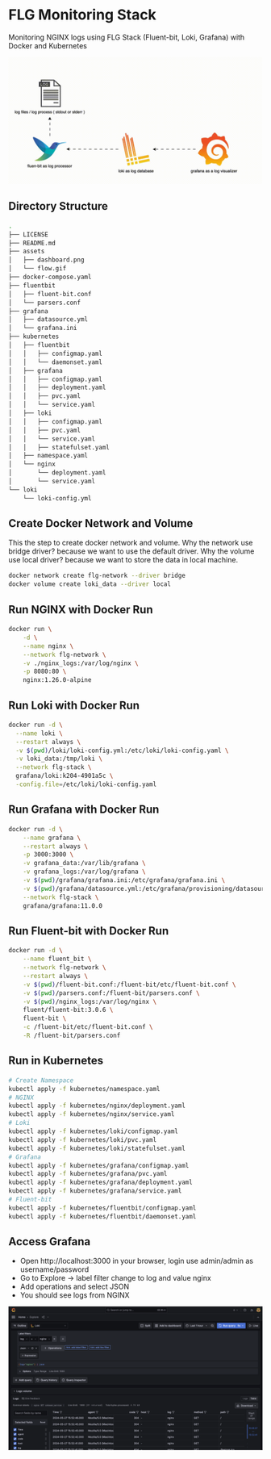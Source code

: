 # FLG Monitoring Stack
Monitoring NGINX logs using FLG Stack (Fluent-bit, Loki, Grafana) with Docker and Kubernetes

![The Flow of FLG Stack !](/assets/flow.gif "The Flow of FLG Stack ")

## Directory Structure
```bash
.
├── LICENSE
├── README.md
├── assets
│   ├── dashboard.png
│   └── flow.gif
├── docker-compose.yaml
├── fluentbit
│   ├── fluent-bit.conf
│   └── parsers.conf
├── grafana
│   ├── datasource.yml
│   └── grafana.ini
├── kubernetes
│   ├── fluentbit
│   │   ├── configmap.yaml
│   │   └── daemonset.yaml
│   ├── grafana
│   │   ├── configmap.yaml
│   │   ├── deployment.yaml
│   │   ├── pvc.yaml
│   │   └── service.yaml
│   ├── loki
│   │   ├── configmap.yaml
│   │   ├── pvc.yaml
│   │   └── service.yaml
│   │   ├── statefulset.yaml
│   ├── namespace.yaml
│   └── nginx
│       └── deployment.yaml
│       └── service.yaml
└── loki
    └── loki-config.yml
```

## Create Docker Network and Volume
This the step to create docker network and volume.
Why the network use bridge driver? because we want to use the default driver.
Why the volume use local driver? because we want to store the data in local machine.
```bash
docker network create flg-network --driver bridge
docker volume create loki_data --driver local
```

## Run NGINX with Docker Run
```bash
docker run \
    -d \
    --name nginx \
    --network flg-network \
    -v ./nginx_logs:/var/log/nginx \
    -p 8080:80 \
    nginx:1.26.0-alpine
```

## Run Loki with Docker Run
```bash
docker run -d \
  --name loki \
  --restart always \
  -v $(pwd)/loki/loki-config.yml:/etc/loki/loki-config.yaml \
  -v loki_data:/tmp/loki \
  --network flg-stack \
  grafana/loki:k204-4901a5c \
  -config.file=/etc/loki/loki-config.yaml
```

## Run Grafana with Docker Run
```bash
docker run -d \
    --name grafana \
    --restart always \
    -p 3000:3000 \
    -v grafana_data:/var/lib/grafana \
    -v grafana_logs:/var/log/grafana \
    -v $(pwd)/grafana/grafana.ini:/etc/grafana/grafana.ini \
    -v $(pwd)/grafana/datasource.yml:/etc/grafana/provisioning/datasources/datasource.yml \
    --network flg-stack \
    grafana/grafana:11.0.0
```

## Run Fluent-bit with Docker Run
```bash
docker run -d \
    --name fluent_bit \
    --network flg-network \
    --restart always \
    -v $(pwd)/fluent-bit.conf:/fluent-bit/etc/fluent-bit.conf \
    -v $(pwd)/parsers.conf:/fluent-bit/parsers.conf \
    -v $(pwd)/nginx_logs:/var/log/nginx \
    fluent/fluent-bit:3.0.6 \
    fluent-bit \
    -c /fluent-bit/etc/fluent-bit.conf \
    -R /fluent-bit/parsers.conf
```

## Run in Kubernetes
```bash
# Create Namespace
kubectl apply -f kubernetes/namespace.yaml
# NGINX
kubectl apply -f kubernetes/nginx/deployment.yaml
kubectl apply -f kubernetes/nginx/service.yaml
# Loki
kubectl apply -f kubernetes/loki/configmap.yaml
kubectl apply -f kubernetes/loki/pvc.yaml
kubectl apply -f kubernetes/loki/statefulset.yaml
# Grafana
kubectl apply -f kubernetes/grafana/configmap.yaml
kubectl apply -f kubernetes/grafana/pvc.yaml
kubectl apply -f kubernetes/grafana/deployment.yaml
kubectl apply -f kubernetes/grafana/service.yaml
# Fluent-bit
kubectl apply -f kubernetes/fluentbit/configmap.yaml
kubectl apply -f kubernetes/fluentbit/daemonset.yaml
```

## Access Grafana
- Open http://localhost:3000 in your browser, login use admin/admin as username/password
- Go to Explore -> label filter change to log and value nginx
- Add operations and select JSON
- You should see logs from NGINX

![The Dashrboad from FLG Stack !](/assets/dashboard.png "The Dashrboad from FLG Stack")
